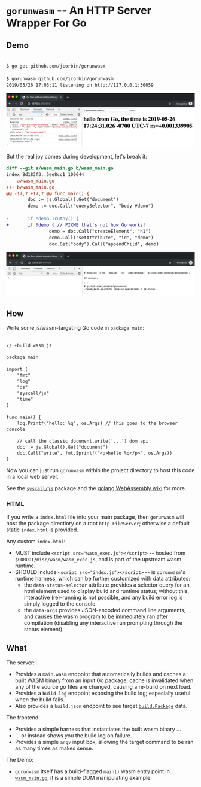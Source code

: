 # `gorunwasm` -- An HTTP Server Wrapper For Go

## Demo

```bash

$ go get github.com/jcorbin/gorunwasm

$ gorunwasm github.com/jcorbin/gorunwasm
2019/05/26 17:03:11 listening on http://127.0.0.1:50059
```

![Then open the browser](demo.png)

But the real joy comes during development, let's break it:

```diff
diff --git a/wasm_main.go b/wasm_main.go
index 8d183f3..5ee8cc1 100644
--- a/wasm_main.go
+++ b/wasm_main.go
@@ -17,7 +17,7 @@ func main() {
        doc := js.Global().Get("document")
        demo := doc.Call("querySelector", "body #demo")

-       if !demo.Truthy() {
+       if !demo { // FIXME that's not how Go works!
                demo = doc.Call("createElement", "h1")
                demo.Call("setAttribute", "id", "demo")
                doc.Get("body").Call("appendChild", demo)
```

![Now refresh the browser](no_truthy.png)

## How

Write some js/wasm-targeting Go code in `package main`:

```golang

// +build wasm js

package main

import (
	"fmt"
	"log"
	"os"
	"syscall/js"
	"time"
)

func main() {
	log.Printf("hello: %q", os.Args) // this goes to the browser console

	// call the classic document.write('...') dom api
	doc := js.Global().Get("document")
	doc.Call("write", fmt.Sprintf("<p>hello %q</p>", os.Args))
}
```

Now you can just run `gorunwasm` within the project directory to host this code
in a local web server.

See the [`syscall/js`][syscall_js] package and the [golang WebAssembly
wiki][golang_wasm_wiki] for more.

### HTML

If you write a `index.html` file into your main package, then `gorunwasm` will
host the package directiory on a root `http.FileServer`; otherwise a default
static `index.html` is provided.

Any custom `index.html`:
- MUST include `<script src="wasm_exec.js"></script>` -- hosted from
  `$GOROOT/misc/wasm/wasm_exec.js`, and is part of the upstream wasm
  runtime.
- SHOULD include `<script src="index.js"></script>` -- is `gorunwasm`'s runtime
  harness, which can be further customized with data attributes:
  - the `data-status-selector` attribute provides a selector query for an html
    element used to display build and runtime status; without this, interactive
    (re)-running is not possible, and any build error log is simply logged to
    the console.
  - the `data-args` provides JSON-encoded command line arguments, and causes
    the wasm program to be immediately ran after compilation (disabling any
    interactive run prompting through the status element).

## What

The server:

- Provides a `main.wasm` endpoint that automatically builds and caches a built
  WASM binary from an input Go package; cache is invalidated when any of the
  source go files are changed, causing a re-build on next load.
- Provides a `build.log` endpoint exposing the build log; especially useful
  when the build fails.
- Also provides a `build.json` endpoint to see target
  [`build.Package`][golang_build_package] data.

The frontend:

- Provides a simple harness that instantiates the built wasm binary ...
- ... or instead shows you the build log on failure.
- Provides a simple `argv` input box, allowing the target command to be ran as
  many times as makes sense.

The Demo:

- `gorunwasm` itself has a build-flagged `main()` wasm entry point in
  [`wasm_main.go`](wasm_main.go); it is a simple DOM manipulating example.

[golang_build_package]: https://golang.org/pkg/go/build/#Package
[golang_wasm_wiki]: https://github.com/golang/go/wiki/WebAssembly
[syscall_js]: https://golang.org/pkg/syscall/js/
